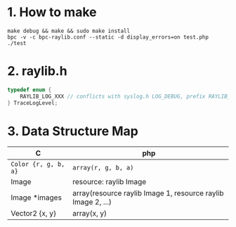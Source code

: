 # 1. How to make

```shell
make debug && make && sudo make install
bpc -v -c bpc-raylib.conf --static -d display_errors=on test.php
./test
```

# 2. raylib.h

```c
typedef enum {
    RAYLIB_LOG_XXX // conflicts with syslog.h LOG_DEBUG, prefix RAYLIB_
} TraceLogLevel;
```

# 3. Data Structure Map

| C                    | php                                                          |
| -------------------- | ------------------------------------------------------------ |
| `Color {r, g, b, a}` | `array(r, g, b, a)`                                          |
| Image                | resource: raylib Image                                       |
| Image *images        | array(resource raylib Image 1, resource raylib Image 2, ...) |
| Vector2 {x, y}       | array(x, y)                                                  |

